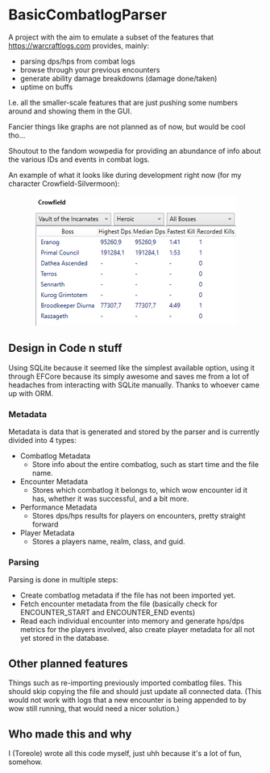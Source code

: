 # BasicCombatlogParser

A project with the aim to emulate a subset of the features that https://warcraftlogs.com provides, mainly:
- parsing dps/hps from combat logs
- browse through your previous encounters
- generate ability damage breakdowns (damage done/taken)
- uptime on buffs

I.e. all the smaller-scale features that are just pushing some numbers around and showing them in the GUI.

Fancier things like graphs are not planned as of now, but would be cool tho...

Shoutout to the fandom wowpedia for providing an abundance of info about the various IDs and events in combat logs.

An example of what it looks like during development right now (for my character Crowfield-Silvermoon):
<p align="center">
<img src="resources/early_dev_2023-03-29.png" />
</p>

## Design in Code n stuff

Using SQLite because it seemed like the simplest available option, using it through EFCore because its simply awesome 
and saves me from a lot of headaches from interacting with SQLite manually. Thanks to whoever came up with ORM.

### Metadata
Metadata is data that is generated and stored by the parser and is currently divided into 4 types:
- Combatlog Metadata
	- Store info about the entire combatlog, such as start time and the file name.
- Encounter Metadata
	- Stores which combatlog it belongs to, which wow encounter id it has, whether it was successful, and a bit more.
- Performance Metadata
	- Stores dps/hps results for players on encounters, pretty straight forward
- Player Metadata
	- Stores a players name, realm, class, and guid.

### Parsing

Parsing is done in multiple steps:
- Create combatlog metadata if the file has not been imported yet.
- Fetch encounter metadata from the file (basically check for ENCOUNTER_START and ENCOUNTER_END events)
- Read each individual encounter into memory and generate hps/dps metrics for the players involved, also create player metadata for all not yet stored in the database.


## Other planned features

Things such as re-importing previously imported combatlog files. This should skip copying the file and should just update all connected data.
(This would not work with logs that a new encounter is being appended to by wow still running, that would need a nicer solution.)

## Who made this and why

I (Toreole) wrote all this code myself, just uhh because it's a lot of fun, somehow.